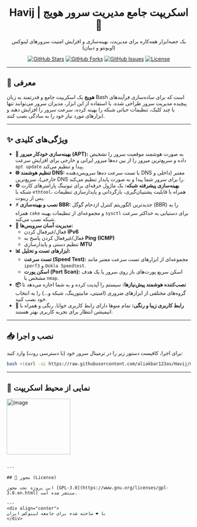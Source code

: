 <div align="center">

# Havij | اسکریپت جامع مدیریت سرور هویج 🥕

یک جعبه‌ابزار همه‌کاره برای مدیریت، بهینه‌سازی و افزایش امنیت سرورهای لینوکس (اوبونتو و دبیان)

[![GitHub Stars](https://img.shields.io/github/stars/aliakbar123as/Havij?style=for-the-badge&color=orange)](https://github.com/aliakbar123as/Havij/stargazers)
[![GitHub Forks](https://img.shields.io/github/forks/aliakbar123as/Havij?style=for-the-badge&color=blue)](https://github.com/aliakbar123as/Havij/network/members)
[![GitHub Issues](https://img.shields.io/github/issues/aliakbar123as/Havij?style=for-the-badge&color=red)](https://github.com/aliakbar123as/Havij/issues)
[![License](https://img.shields.io/badge/License-GPL--3.0-green?style=for-the-badge)](https://www.gnu.org/licenses/gpl-3.0.en.html)

</div>

---

## 📖 معرفی
**هویج** یک اسکریپت جامع و قدرتمند به زبان Bash است که برای ساده‌سازی فرآیندهای پیچیده مدیریت سرور طراحی شده. با استفاده از این ابزار، مدیران سرور می‌توانند تنها با چند کلیک، تنظیمات حیاتی شبکه را بهینه کرده، سرعت سرور را افزایش دهند و ابزارهای مورد نیاز خود را به سادگی نصب کنند.

---

## ✨ ویژگی‌های کلیدی

* **🚀 بهینه‌سازی خودکار میرور (APT):** به صورت هوشمند موقعیت سرور را تشخیص داده و سریع‌ترین میرور را از بین ده‌ها میرور ایرانی و خارجی برای افزایش سرعت `apt update` پیدا و تنظیم می‌کند.
* **🌐 تنظیم هوشمند DNS:** با تست سرعت ده‌ها سرویس‌دهنده DNS معتبر (داخلی و خارجی)، سریع‌ترین DNS را برای سرور شما پیدا و به صورت پایدار تنظیم می‌کند.
* **⚙️ بهینه‌سازی پیشرفته شبکه:** یک ماژول حرفه‌ای برای تیونینگ پارامترهای کارت شبکه با `ethtool`، همراه با قابلیت پشتیبان‌گیری، بازگردانی و پایدارسازی تنظیمات پس از ریبوت.
* **⚡️ نصب و بهینه‌سازی BBR:** جدیدترین الگوریتم کنترل ازدحام گوگل (BBR) را به همراه `cake` و مجموعه‌ای از تنظیمات بهینه `sysctl` برای دستیابی به حداکثر سرعت شبکه نصب می‌کند.
* **🔧 مدیریت آسان سرویس‌ها:**
    * فعال/غیرفعال کردن **IPv6**
    * فعال/غیرفعال کردن پاسخ به **Ping (ICMP)**
    * تنظیم دستی و پایدارسازی **MTU**
* **📊 ابزارهای تست و تحلیل:**
    * **تست سرعت (Speed Test):** مجموعه‌ای از ابزارهای تست سرعت معتبر مانند `iperf3` و `Ookla Speedtest`.
    * **اسکن پورت (Port Scan):** اسکن سریع پورت‌های باز روی سرور یا یک هدف مشخص با `nmap`.
* **📦 نصب‌کننده هوشمند پیش‌نیازها:** سیستم را آپدیت کرده و به شما اجازه می‌دهد تا گروه‌های مختلفی از ابزارهای ضروری (امنیتی، مانیتورینگ، شبکه و...) را به انتخاب خود نصب کنید.
* **🎨 رابط کاربری زیبا و رنگی:** تمام منوها دارای رابط کاربری خوانا، رنگی و همراه با انیمیشن انتظار برای تجربه کاربری بهتر هستند.

---

## 📥 نصب و اجرا

برای اجرا، کافیست دستور زیر را در ترمینال سرور خود (با دسترسی روت) وارد کنید:

```bash
bash <(curl -sL https://raw.githubusercontent.com/aliakbar123as/Havij/main/Havij.sh)
```

---

## 📸 نمایی از محیط اسکریپت

<img width="174" height="152" alt="image" src="https://github.com/user-attachments/assets/5aa01d73-9c53-4eef-8261-38b62769fb5e" />

```

---

## 📜 مجوز (License)

این پروژه تحت مجوز [GPL-3.0](https://www.gnu.org/licenses/gpl-3.0.en.html) منتشر شده است.

---
<div align="center">
با ❤️ ساخته شده برای جامعه لینوکس ایران
</div>
